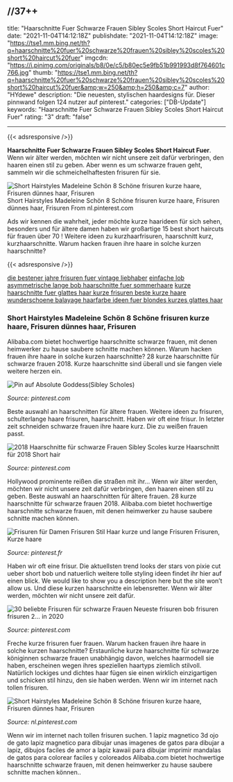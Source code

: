 //37++
---
title: "Haarschnitte Fuer Schwarze Frauen Sibley Scoles Short Haircut Fuer"
date: "2021-11-04T14:12:18Z"
publishdate: "2021-11-04T14:12:18Z"
image: "https://tse1.mm.bing.net/th?q=haarschnitte%20fuer%20schwarze%20frauen%20sibley%20scoles%20short%20haircut%20fuer"
imgcdn: "https://i.pinimg.com/originals/b8/0e/c5/b80ec5e9fb51b991993d8f764601c766.jpg"
thumb: "https://tse1.mm.bing.net/th?q=haarschnitte%20fuer%20schwarze%20frauen%20sibley%20scoles%20short%20haircut%20fuer&amp;w=250&amp;h=250&amp;c=7"
author: "HYdewe"
description: "Die neuesten, stylischen haardesigns für. Dieser pinnwand folgen 124 nutzer auf pinterest."
categories: ["DB-Update"]
keywords: "Haarschnitte Fuer Schwarze Frauen Sibley Scoles Short Haircut Fuer"
rating: "3"
draft: "false"

---


{{< adsresponsive />}}

**Haarschnitte Fuer Schwarze Frauen Sibley Scoles Short Haircut Fuer**. Wenn wir älter werden, möchten wir nicht unsere zeit dafür verbringen, den haaren einen stil zu geben. Aber wenn es um schwarze frauen geht, sammeln wir die schmeichelhaftesten frisuren für sie.


![Short Hairstyles Madeleine Schön 8 Schöne frisuren kurze haare, Frisuren dünnes haar, Frisuren](https://tse1.mm.bing.net/th?q=haarschnitte%20fuer%20schwarze%20frauen%20sibley%20scoles%20short%20haircut%20fuer "Short Hairstyles Madeleine Schön 8 Schöne frisuren kurze haare, Frisuren dünnes haar, Frisuren")
Short Hairstyles Madeleine Schön 8 Schöne frisuren kurze haare, Frisuren dünnes haar, Frisuren From nl.pinterest.com

Ads wir kennen die wahrheit, jeder möchte kurze haarideen für sich sehen, besonders und für ältere damen haben wir großartige 15 best short haircuts für frauen über 70 ! Weitere ideen zu kurzhaarfrisuren, haarschnitt kurz, kurzhaarschnitte. Warum hacken frauen ihre haare in solche kurzen haarschnitte?

{{< adsresponsive />}}

[die bestener jahre frisuren fuer vintage liebhaber](/die-bestener-jahre-frisuren-fuer-vintage-liebhaber/) [einfache lob asymmetrische lange bob haarschnitte fuer sommerhaare](/einfache-lob-asymmetrische-lange-bob-haarschnitte-fuer-sommerhaare/) [kurze haarschnitte fuer glattes haar kurze frisuren beste kurze haare](/kurze-haarschnitte-fuer-glattes-haar-kurze-frisuren-beste-kurze-haare/) [wunderschoene balayage haarfarbe ideen fuer blondes kurzes glattes haar](/wunderschoene-balayage-haarfarbe-ideen-fuer-blondes-kurzes-glattes-haar/) 

### Short Hairstyles Madeleine Schön 8 Schöne frisuren kurze haare, Frisuren dünnes haar, Frisuren
Alibaba.com bietet hochwertige haarschnitte schwarze frauen, mit denen heimwerker zu hause saubere schnitte machen können. Warum hacken frauen ihre haare in solche kurzen haarschnitte? 28 kurze haarschnitte für schwarze frauen 2018. Kurze haarschnitte sind überall und sie fangen viele weitere herzen ein.


![Pin auf Absolute Goddess(Sibley Scholes)](https://i.pinimg.com/736x/e6/19/6a/e6196ad439b0bf65c806215d3d0dff98.jpg "Pin auf Absolute Goddess(Sibley Scholes)")

*Source: pinterest.com*

Beste auswahl an haarschnitten für ältere frauen. Weitere ideen zu frisuren, schulterlange haare frisuren, haarschnitt. Haben wir oft eine frisur. In letzter zeit schneiden schwarze frauen ihre haare kurz. Die zu weißen frauen passt.


![2018 Haarschnitte für schwarze Frauen Sibley Scoles kurze Haarschnitt für 2018 Short hair](https://i.pinimg.com/originals/58/25/cd/5825cd75f26e12f3519c7542ba2c1c47.jpg "2018 Haarschnitte für schwarze Frauen Sibley Scoles kurze Haarschnitt für 2018 Short hair")

*Source: pinterest.com*

Hollywood prominente reißen die straßen mit ihr… Wenn wir älter werden, möchten wir nicht unsere zeit dafür verbringen, den haaren einen stil zu geben. Beste auswahl an haarschnitten für ältere frauen. 28 kurze haarschnitte für schwarze frauen 2018. Alibaba.com bietet hochwertige haarschnitte schwarze frauen, mit denen heimwerker zu hause saubere schnitte machen können.


![Frisuren für Damen Frisuren Stil Haar kurze und lange Frisuren Frisuren, Kurze haare](https://i.pinimg.com/originals/cb/92/f3/cb92f39c4bd28de2c95ad1247f2bf06e.jpg "Frisuren für Damen Frisuren Stil Haar kurze und lange Frisuren Frisuren, Kurze haare")

*Source: pinterest.fr*

Haben wir oft eine frisur. Die aktuellsten trend looks der stars von pixie cut ueber short bob und natuerlich weitere tolle styling ideen findet ihr hier auf einen blick. We would like to show you a description here but the site won’t allow us. Und diese kurzen haarschnitte ein lebensretter. Wenn wir älter werden, möchten wir nicht unsere zeit dafür.


![30 beliebte Frisuren für schwarze Frauen Neueste frisuren bob frisuren frisuren 2… in 2020](https://i.pinimg.com/originals/ae/0a/40/ae0a408f80707ddea2a62fcbf9f6cd5b.jpg "30 beliebte Frisuren für schwarze Frauen Neueste frisuren bob frisuren frisuren 2… in 2020")

*Source: pinterest.com*

Freche kurze frisuren fuer frauen. Warum hacken frauen ihre haare in solche kurzen haarschnitte? Erstaunliche kurze haarschnitte für schwarze königinnen schwarze frauen unabhängig davon, welches haarmodell sie haben, erscheinen wegen ihres speziellen haartyps ziemlich stilvoll. Natürlich lockiges und dichtes haar fügen sie einen wirklich einzigartigen und schicken stil hinzu, den sie haben werden. Wenn wir im internet nach tollen frisuren.


![Short Hairstyles Madeleine Schön 8 Schöne frisuren kurze haare, Frisuren dünnes haar, Frisuren](https://i.pinimg.com/originals/b8/0e/c5/b80ec5e9fb51b991993d8f764601c766.jpg "Short Hairstyles Madeleine Schön 8 Schöne frisuren kurze haare, Frisuren dünnes haar, Frisuren")

*Source: nl.pinterest.com*

Wenn wir im internet nach tollen frisuren suchen. 1 lapiz magnetico 3d ojo de gato lapiz magnetico para dibujar unas imagenes de gatos para dibujar a lapiz, dibujos faciles de amor a lapiz kawaii para dibujar imprimir mandalas de gatos para colorear faciles y coloreados Alibaba.com bietet hochwertige haarschnitte schwarze frauen, mit denen heimwerker zu hause saubere schnitte machen können..


